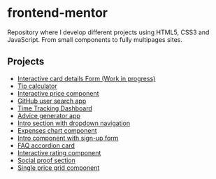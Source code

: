 # frontend-mentor

Repository where I develop different projects using HTML5, CSS3 and JavaScript. From small components to fully multipages sites.

<!-- 
  - [Planets fact site](https://www.frontendmentor.io/challenges/planets-fact-site-gazqN8w_f)
  - [Coffeeroasters subscription site](https://www.frontendmentor.io/challenges/coffeeroasters-subscription-site-5Fc26HVY6)
  - [Clock App](https://www.frontendmentor.io/challenges/clock-app-LMFaxFwrM)
  - [Calculator](https://www.frontendmentor.io/challenges/calculator-app-9lteq5N29)
  - [Todo App](https://www.frontendmentor.io/challenges/todo-app-Su1_KokOW)
  - [E-commerce product page](https://www.frontendmentor.io/challenges/ecommerce-product-page-UPsZ9MJp6)
  - [Crowdfunding product page](https://www.frontendmentor.io/challenges/crowdfunding-product-page-7uvcZe7ZR)
-->

## Projects
  - [Interactive card details Form (Work in progress)](https://www.frontendmentor.io/challenges/interactive-card-details-form-XpS8cKZDWw)
  - [Tip calculator](https://alexcumplido.github.io/frontend-mentor/tip-calculator/)
  - [Interactive price component](https://alexcumplido.github.io/frontend-mentor/interactive-pricing/)
  - [GitHub user search app](https://alexcumplido.github.io/frontend-mentor/github-user-api/)
  - [Time Tracking Dashboard](https://alexcumplido.github.io/frontend-mentor/time-dashboard/) 
  - [Advice generator app](https://alexcumplido.github.io/frontend-mentor/adviceAPI-generator)
  - [Intro section with dropdown navigation](https://alexcumplido.github.io/frontend-mentor/dropdown-navigation)
  - [Expenses chart component](https://alexcumplido.github.io/frontend-mentor/bar-chart)
  - [Intro component with sign-up form](https://alexcumplido.github.io/frontend-mentor/form-validation)
  - [FAQ accordion card](https://alexcumplido.github.io/frontend-mentor/faq-accordion)
  - [Interactive rating component](https://alexcumplido.github.io/frontend-mentor/rating-modal)
  - [Social proof section](https://alexcumplido.github.io/frontend-mentor/grid-section)
  - [Single price grid component](https://alexcumplido.github.io/frontend-mentor/card-component)